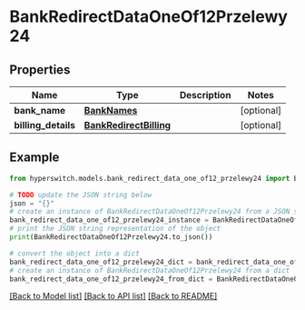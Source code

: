 # BankRedirectDataOneOf12Przelewy24


## Properties

Name | Type | Description | Notes
------------ | ------------- | ------------- | -------------
**bank_name** | [**BankNames**](BankNames.md) |  | [optional] 
**billing_details** | [**BankRedirectBilling**](BankRedirectBilling.md) |  | [optional] 

## Example

```python
from hyperswitch.models.bank_redirect_data_one_of12_przelewy24 import BankRedirectDataOneOf12Przelewy24

# TODO update the JSON string below
json = "{}"
# create an instance of BankRedirectDataOneOf12Przelewy24 from a JSON string
bank_redirect_data_one_of12_przelewy24_instance = BankRedirectDataOneOf12Przelewy24.from_json(json)
# print the JSON string representation of the object
print(BankRedirectDataOneOf12Przelewy24.to_json())

# convert the object into a dict
bank_redirect_data_one_of12_przelewy24_dict = bank_redirect_data_one_of12_przelewy24_instance.to_dict()
# create an instance of BankRedirectDataOneOf12Przelewy24 from a dict
bank_redirect_data_one_of12_przelewy24_from_dict = BankRedirectDataOneOf12Przelewy24.from_dict(bank_redirect_data_one_of12_przelewy24_dict)
```
[[Back to Model list]](../README.md#documentation-for-models) [[Back to API list]](../README.md#documentation-for-api-endpoints) [[Back to README]](../README.md)


